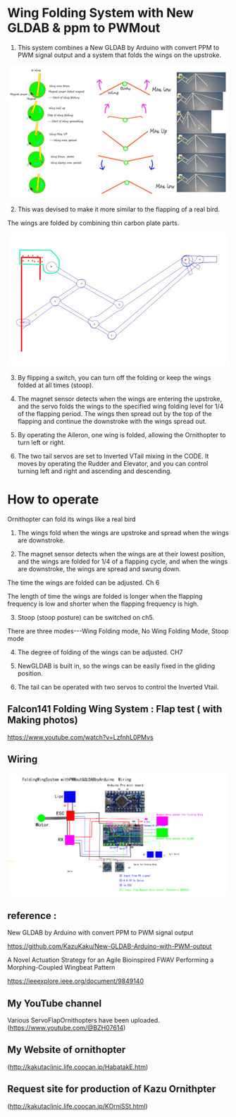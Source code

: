 # Wing Folding System with New GLDAB & ppm to PWMout

1) This system combines a New GLDAB by Arduino with convert PPM to PWM signal output and a system that folds the wings on the upstroke.

![250129 Wing motion](/image/250129%20Wing%20motion.jpg)


2) This was devised to make it more similar to the flapping of a real bird.

 The wings are folded by combining thin carbon plate parts.

 ![250208 Frame  Falcon141 Folding Wing SystemwithAGLDAB](/image/250208%20Frame%20%20Falcon141%20Folding%20Wing%20SystemwithAGLDAB.jpg)

3) By flipping a switch, you can turn off the folding or keep the wings folded at all times (stoop).

4) The magnet sensor detects when the wings are entering the upstroke, and the servo folds the wings to the specified wing folding level for 1/4 of the flapping period. The wings then spread out by the top of the flapping and continue the downstroke with the wings spread out.

5) By operating the Aileron, one wing is folded, allowing the Ornithopter to turn left or right.

6) The two tail servos are set to Inverted VTail mixing in the CODE. It moves by operating the Rudder and Elevator, and you can control turning left and right and ascending and descending.



# How to operate

Ornithopter can fold its wings like a real bird

1) The wings fold when the wings are upstroke and spread when the wings are downstroke.

2) The magnet sensor detects when the wings are at their lowest position, and the wings are folded for 1/4 of a flapping cycle, and when the wings are downstroke, the wings are spread and swung down.

The time the wings are folded can be adjusted. Ch 6

The length of time the wings are folded is longer when the flapping frequency is low and shorter when the flapping frequency is high.

3) Stoop (stoop posture) can be switched on ch5.

There are three modes---Wing Folding mode, No Wing Folding Mode, Stoop mode

4) The degree of folding of the wings can be adjusted. CH7

5) NewGLDAB is built in, so the wings can be easily fixed in the gliding position.

6) The tail can be operated with two servos to control the Inverted Vtail.





##  Falcon141 Folding Wing System : Flap test ( with Making photos)

https://www.youtube.com/watch?v=LzfnhL0PMvs


## Wiring

 ![250126 FoldingWingSystemwithPWMout&Arduino GLDAB](/image/250126%20FoldingWingSystemwithPWMout&Arduino%20GLDAB.jpg)


##  reference : 

New GLDAB by Arduino with convert PPM to PWM signal output 

https://github.com/KazuKaku/New-GLDAB-Arduino-with-PWM-output

A Novel Actuation Strategy for an Agile Bioinspired FWAV Performing a Morphing-Coupled Wingbeat Pattern 

https://ieeexplore.ieee.org/document/9849140

## My YouTube channel 
 Various ServoFlapOrnithopters have been uploaded.
(https://www.youtube.com/@BZH07614)

## My Website of ornithopter
 (http://kakutaclinic.life.coocan.jp/HabatakE.htm)

## Request site for production of Kazu Ornithpter
(http://kakutaclinic.life.coocan.jp/KOrniSSt.html)

